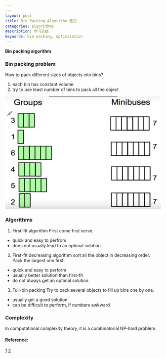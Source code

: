 ```yaml
---
---
layout: post
title: Bin Packing Algorithm 笔记
categories: algorithms
description: 学习总结
keywords: bin packing, optimization
---
```


**Bin packing algorithm**

### Bin packing problem
How to pack different sizes of objects into bins?
1. each bin has constant volume
2. try to use least number of bins to pack all the object

![](/images/posts/bin_packing1.png)

### Algorithms
1. First-fit algorithm
First come first serve.
- quick and easy to perfrom
- does not usually lead to an optimal solution

2. First-fit decreasing algorithm
sort all the object in decreasing order. Pack the largest one first.
- quick and easy to perform
- usually better solution than first-fit
- do not always get an optimal solution

3. Full-bin packing
Try to pack several objects to fill up bins one by one.
- usually get a good solution
- can be difficult to perform, if numbers awkward

### Complexity
In computational complexity theory, it is a combinatorial NP-hard problem.


#### Reference:
[1](https://en.wikipedia.org/wiki/Bin_packing_problem)
[2](https://www.youtube.com/watch?v=kiMFyTWqLhc)

